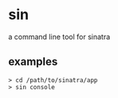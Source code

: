 # sin
a command line tool for sinatra

## examples

    > cd /path/to/sinatra/app
    > sin console
